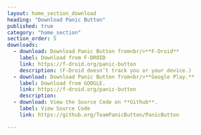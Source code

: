 ```yaml
---
layout: home_section_download
heading: "Download Panic Button"
published: true
category: "home_section"
section_order: 5
downloads:
  - download: Download Panic Button from<br/>**F-Droid**
    label: Download from F-DROID
    link: https://f-droid.org/panic-button
    description: (F-Droid doesn’t track you or your device.)
  - download: Download Panic Button from<br/>**Google Play.**
    label: Download from GOOGLE.
    link: https://f-droid.org/panic-button
    description: 
  - download: View the Source Code on **Github**.
    label: View Source Code
    link: https://github.org/TeamPanicButton/PanicButton

---
```

